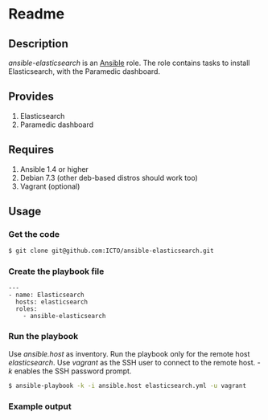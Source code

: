 # Readme

## Description

*ansible-elasticsearch* is an [Ansible](http://ansible.cc) role.
The role contains tasks to install Elasticsearch, with the Paramedic dashboard.

## Provides

1. Elasticsearch
2. Paramedic dashboard

## Requires

1. Ansible 1.4 or higher
2. Debian 7.3 (other deb-based distros should work too)
3. Vagrant (optional)

## Usage

### Get the code

```bash
$ git clone git@github.com:ICTO/ansible-elasticsearch.git
```

### Create the playbook file

```
---
- name: Elasticsearch
  hosts: elasticsearch
  roles:
    - ansible-elasticsearch
```

### Run the playbook

Use *ansible.host* as inventory. Run the playbook only for the remote host *elasticsearch*. Use *vagrant* as the SSH user to connect to the remote host. *-k* enables the SSH password prompt.

```bash
$ ansible-playbook -k -i ansible.host elasticsearch.yml -u vagrant
```

### Example output

```
```